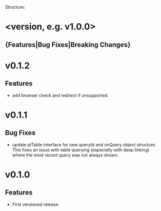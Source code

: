 Structure:

# <version, e.g. v1.0.0>

## {Features|Bug Fixes|Breaking Changes}

<bulleted list of changes per one of more of the sections above>

# v0.1.2

## Features

- add browser check and redirect if unsupported.


# v0.1.1

## Bug Fixes

- update plTable interface for new queryId and onQuery object structure. This fixes an issue with table querying (especially with deep linking) where the most recent query was not always shown.


# v0.1.0

## Features

- First versioned release.
